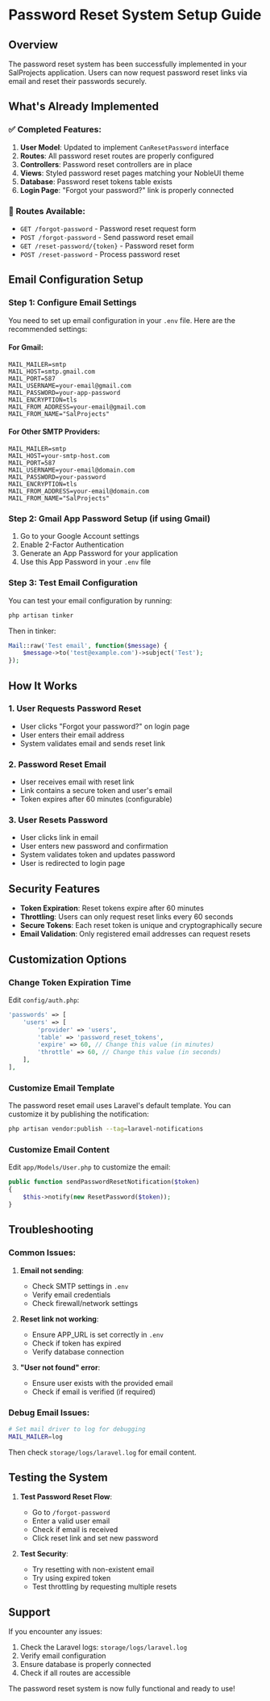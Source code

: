 # Password Reset System Setup Guide

## Overview

The password reset system has been successfully implemented in your SalProjects application. Users can now request password reset links via email and reset their passwords securely.

## What's Already Implemented

### ✅ Completed Features:

1. **User Model**: Updated to implement `CanResetPassword` interface
2. **Routes**: All password reset routes are properly configured
3. **Controllers**: Password reset controllers are in place
4. **Views**: Styled password reset pages matching your NobleUI theme
5. **Database**: Password reset tokens table exists
6. **Login Page**: "Forgot your password?" link is properly connected

### 🔧 Routes Available:

-   `GET /forgot-password` - Password reset request form
-   `POST /forgot-password` - Send password reset email
-   `GET /reset-password/{token}` - Password reset form
-   `POST /reset-password` - Process password reset

## Email Configuration Setup

### Step 1: Configure Email Settings

You need to set up email configuration in your `.env` file. Here are the recommended settings:

#### For Gmail:

```env
MAIL_MAILER=smtp
MAIL_HOST=smtp.gmail.com
MAIL_PORT=587
MAIL_USERNAME=your-email@gmail.com
MAIL_PASSWORD=your-app-password
MAIL_ENCRYPTION=tls
MAIL_FROM_ADDRESS=your-email@gmail.com
MAIL_FROM_NAME="SalProjects"
```

#### For Other SMTP Providers:

```env
MAIL_MAILER=smtp
MAIL_HOST=your-smtp-host.com
MAIL_PORT=587
MAIL_USERNAME=your-email@domain.com
MAIL_PASSWORD=your-password
MAIL_ENCRYPTION=tls
MAIL_FROM_ADDRESS=your-email@domain.com
MAIL_FROM_NAME="SalProjects"
```

### Step 2: Gmail App Password Setup (if using Gmail)

1. Go to your Google Account settings
2. Enable 2-Factor Authentication
3. Generate an App Password for your application
4. Use this App Password in your `.env` file

### Step 3: Test Email Configuration

You can test your email configuration by running:

```bash
php artisan tinker
```

Then in tinker:

```php
Mail::raw('Test email', function($message) {
    $message->to('test@example.com')->subject('Test');
});
```

## How It Works

### 1. User Requests Password Reset

-   User clicks "Forgot your password?" on login page
-   User enters their email address
-   System validates email and sends reset link

### 2. Password Reset Email

-   User receives email with reset link
-   Link contains a secure token and user's email
-   Token expires after 60 minutes (configurable)

### 3. User Resets Password

-   User clicks link in email
-   User enters new password and confirmation
-   System validates token and updates password
-   User is redirected to login page

## Security Features

-   **Token Expiration**: Reset tokens expire after 60 minutes
-   **Throttling**: Users can only request reset links every 60 seconds
-   **Secure Tokens**: Each reset token is unique and cryptographically secure
-   **Email Validation**: Only registered email addresses can request resets

## Customization Options

### Change Token Expiration Time

Edit `config/auth.php`:

```php
'passwords' => [
    'users' => [
        'provider' => 'users',
        'table' => 'password_reset_tokens',
        'expire' => 60, // Change this value (in minutes)
        'throttle' => 60, // Change this value (in seconds)
    ],
],
```

### Customize Email Template

The password reset email uses Laravel's default template. You can customize it by publishing the notification:

```bash
php artisan vendor:publish --tag=laravel-notifications
```

### Customize Email Content

Edit `app/Models/User.php` to customize the email:

```php
public function sendPasswordResetNotification($token)
{
    $this->notify(new ResetPassword($token));
}
```

## Troubleshooting

### Common Issues:

1. **Email not sending**:

    - Check SMTP settings in `.env`
    - Verify email credentials
    - Check firewall/network settings

2. **Reset link not working**:

    - Ensure APP_URL is set correctly in `.env`
    - Check if token has expired
    - Verify database connection

3. **"User not found" error**:
    - Ensure user exists with the provided email
    - Check if email is verified (if required)

### Debug Email Issues:

```bash
# Set mail driver to log for debugging
MAIL_MAILER=log
```

Then check `storage/logs/laravel.log` for email content.

## Testing the System

1. **Test Password Reset Flow**:

    - Go to `/forgot-password`
    - Enter a valid user email
    - Check if email is received
    - Click reset link and set new password

2. **Test Security**:
    - Try resetting with non-existent email
    - Try using expired token
    - Test throttling by requesting multiple resets

## Support

If you encounter any issues:

1. Check the Laravel logs: `storage/logs/laravel.log`
2. Verify email configuration
3. Ensure database is properly connected
4. Check if all routes are accessible

The password reset system is now fully functional and ready to use!
